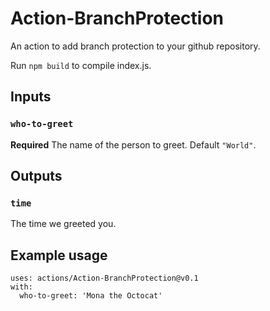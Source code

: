 # Action-BranchProtection

An action to add branch protection to your github repository.

Run `npm build` to compile index.js.

## Inputs

### `who-to-greet`

**Required** The name of the person to greet. Default `"World"`.

## Outputs

### `time`

The time we greeted you.

## Example usage

    uses: actions/Action-BranchProtection@v0.1
    with:
      who-to-greet: 'Mona the Octocat'
